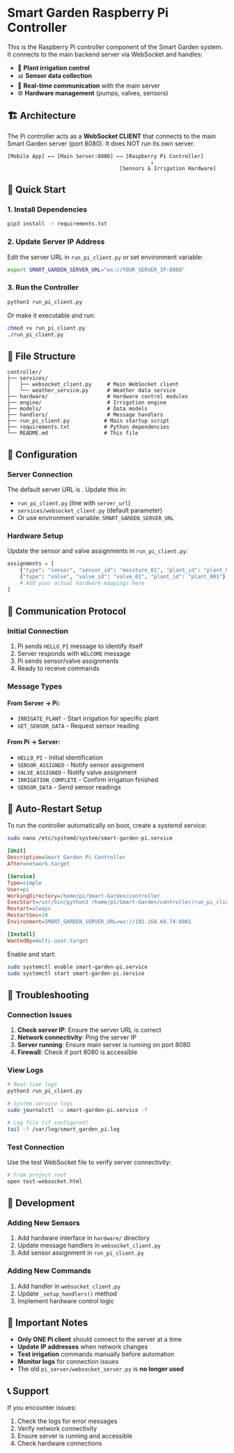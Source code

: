 # Smart Garden Raspberry Pi Controller

This is the Raspberry Pi controller component of the Smart Garden system. It connects to the main backend server via WebSocket and handles:

- 🌱 **Plant irrigation control**
- 📊 **Sensor data collection**
- 🔗 **Real-time communication** with the main server
- ⚙️ **Hardware management** (pumps, valves, sensors)

## 🏗️ Architecture

The Pi controller acts as a **WebSocket CLIENT** that connects to the main Smart Garden server (port 8080). It does NOT run its own server.

```
[Mobile App] ←→ [Main Server:8080] ←→ [Raspberry Pi Controller]
                                              ↓
                                    [Sensors & Irrigation Hardware]
```

## 🚀 Quick Start

### 1. Install Dependencies

```bash
pip3 install -r requirements.txt
```

### 2. Update Server IP Address

Edit the server URL in `run_pi_client.py` or set environment variable:

```bash
export SMART_GARDEN_SERVER_URL="ws://YOUR_SERVER_IP:8080"
```

### 3. Run the Controller

```bash
python3 run_pi_client.py
```

Or make it executable and run:

```bash
chmod +x run_pi_client.py
./run_pi_client.py
```

## 📁 File Structure

```
controller/
├── services/
│   ├── websocket_client.py     # Main WebSocket client
│   └── weather_service.py      # Weather data service
├── hardware/                   # Hardware control modules
├── engine/                     # Irrigation engine
├── models/                     # Data models
├── handlers/                   # Message handlers
├── run_pi_client.py           # Main startup script
├── requirements.txt           # Python dependencies
└── README.md                  # This file
```

## 🔧 Configuration

### Server Connection

The default server URL is . Update this in:

- `run_pi_client.py` (line with `server_url`)
- `services/websocket_client.py` (default parameter)
- Or use environment variable: `SMART_GARDEN_SERVER_URL`

### Hardware Setup

Update the sensor and valve assignments in `run_pi_client.py`:

```python
assignments = [
    {"type": "sensor", "sensor_id": "moisture_01", "plant_id": "plant_001"},
    {"type": "valve", "valve_id": "valve_01", "plant_id": "plant_001"},
    # Add your actual hardware mappings here
]
```

## 📡 Communication Protocol

### Initial Connection

1. Pi sends `HELLO_PI` message to identify itself
2. Server responds with `WELCOME` message
3. Pi sends sensor/valve assignments
4. Ready to receive commands

### Message Types

#### From Server → Pi:

- `IRRIGATE_PLANT` - Start irrigation for specific plant
- `GET_SENSOR_DATA` - Request sensor reading

#### From Pi → Server:

- `HELLO_PI` - Initial identification
- `SENSOR_ASSIGNED` - Notify sensor assignment
- `VALVE_ASSIGNED` - Notify valve assignment
- `IRRIGATION_COMPLETE` - Confirm irrigation finished
- `SENSOR_DATA` - Send sensor readings

## 🔄 Auto-Restart Setup

To run the controller automatically on boot, create a systemd service:

```bash
sudo nano /etc/systemd/system/smart-garden-pi.service
```

```ini
[Unit]
Description=Smart Garden Pi Controller
After=network.target

[Service]
Type=simple
User=pi
WorkingDirectory=/home/pi/Smart-Garden/controller
ExecStart=/usr/bin/python3 /home/pi/Smart-Garden/controller/run_pi_client.py
Restart=always
RestartSec=10
Environment=SMART_GARDEN_SERVER_URL=ws://192.168.68.74:8081

[Install]
WantedBy=multi-user.target
```

Enable and start:

```bash
sudo systemctl enable smart-garden-pi.service
sudo systemctl start smart-garden-pi.service
```

## 🐛 Troubleshooting

### Connection Issues

1. **Check server IP**: Ensure the server URL is correct
2. **Network connectivity**: Ping the server IP
3. **Server running**: Ensure main server is running on port 8080
4. **Firewall**: Check if port 8080 is accessible

### View Logs

```bash
# Real-time logs
python3 run_pi_client.py

# System service logs
sudo journalctl -u smart-garden-pi.service -f

# Log file (if configured)
tail -f /var/log/smart_garden_pi.log
```

### Test Connection

Use the test WebSocket file to verify server connectivity:

```bash
# From project root
open test-websocket.html
```

## 🔧 Development

### Adding New Sensors

1. Add hardware interface in `hardware/` directory
2. Update message handlers in `websocket_client.py`
3. Add sensor assignment in `run_pi_client.py`

### Adding New Commands

1. Add handler in `websocket_client.py`
2. Update `_setup_handlers()` method
3. Implement hardware control logic

## 🚨 Important Notes

- **Only ONE Pi client** should connect to the server at a time
- **Update IP addresses** when network changes
- **Test irrigation** commands manually before automation
- **Monitor logs** for connection issues
- The old `pi_server/websocket_server.py` is **no longer used**

## 📞 Support

If you encounter issues:

1. Check the logs for error messages
2. Verify network connectivity
3. Ensure server is running and accessible
4. Check hardware connections
